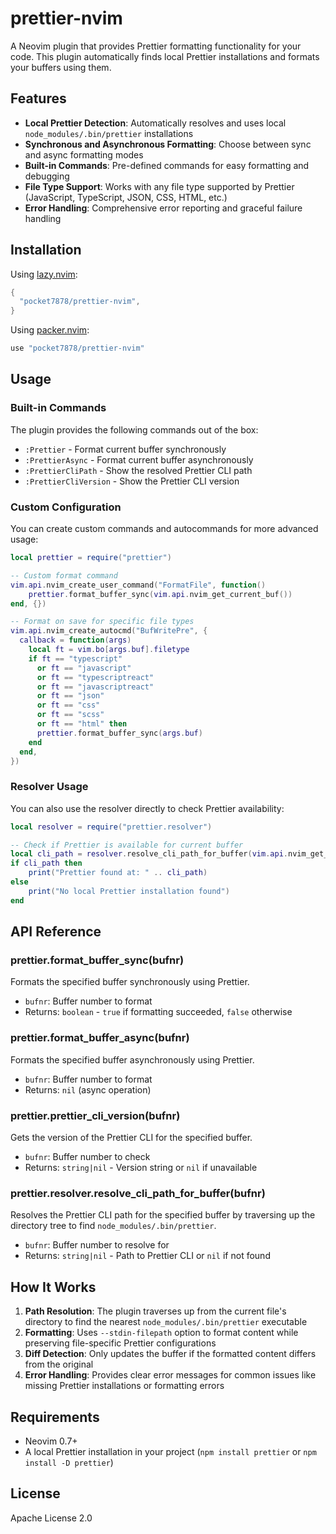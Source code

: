 # prettier-nvim

A Neovim plugin that provides Prettier formatting functionality for your code. This plugin automatically finds local Prettier installations and formats your buffers using them.

## Features

- **Local Prettier Detection**: Automatically resolves and uses local `node_modules/.bin/prettier` installations
- **Synchronous and Asynchronous Formatting**: Choose between sync and async formatting modes
- **Built-in Commands**: Pre-defined commands for easy formatting and debugging
- **File Type Support**: Works with any file type supported by Prettier (JavaScript, TypeScript, JSON, CSS, HTML, etc.)
- **Error Handling**: Comprehensive error reporting and graceful failure handling

## Installation

Using [lazy.nvim](https://github.com/folke/lazy.nvim):

```lua
{
  "pocket7878/prettier-nvim",
}
```

Using [packer.nvim](https://github.com/wbthomason/packer.nvim):

```lua
use "pocket7878/prettier-nvim"
```

## Usage

### Built-in Commands

The plugin provides the following commands out of the box:

- `:Prettier` - Format current buffer synchronously
- `:PrettierAsync` - Format current buffer asynchronously
- `:PrettierCliPath` - Show the resolved Prettier CLI path
- `:PrettierCliVersion` - Show the Prettier CLI version

### Custom Configuration

You can create custom commands and autocommands for more advanced usage:

```lua
local prettier = require("prettier")

-- Custom format command
vim.api.nvim_create_user_command("FormatFile", function()
    prettier.format_buffer_sync(vim.api.nvim_get_current_buf())
end, {})

-- Format on save for specific file types
vim.api.nvim_create_autocmd("BufWritePre", {
  callback = function(args)
    local ft = vim.bo[args.buf].filetype
    if ft == "typescript"
      or ft == "javascript"
      or ft == "typescriptreact"
      or ft == "javascriptreact"
      or ft == "json"
      or ft == "css"
      or ft == "scss"
      or ft == "html" then
      prettier.format_buffer_sync(args.buf)
    end
  end,
})
```

### Resolver Usage

You can also use the resolver directly to check Prettier availability:

```lua
local resolver = require("prettier.resolver")

-- Check if Prettier is available for current buffer
local cli_path = resolver.resolve_cli_path_for_buffer(vim.api.nvim_get_current_buf())
if cli_path then
    print("Prettier found at: " .. cli_path)
else
    print("No local Prettier installation found")
end
```

## API Reference

### prettier.format_buffer_sync(bufnr)

Formats the specified buffer synchronously using Prettier.

- `bufnr`: Buffer number to format
- Returns: `boolean` - `true` if formatting succeeded, `false` otherwise

### prettier.format_buffer_async(bufnr)

Formats the specified buffer asynchronously using Prettier.

- `bufnr`: Buffer number to format
- Returns: `nil` (async operation)

### prettier.prettier_cli_version(bufnr)

Gets the version of the Prettier CLI for the specified buffer.

- `bufnr`: Buffer number to check
- Returns: `string|nil` - Version string or `nil` if unavailable

### prettier.resolver.resolve_cli_path_for_buffer(bufnr)

Resolves the Prettier CLI path for the specified buffer by traversing up the directory tree to find `node_modules/.bin/prettier`.

- `bufnr`: Buffer number to resolve for
- Returns: `string|nil` - Path to Prettier CLI or `nil` if not found

## How It Works

1. **Path Resolution**: The plugin traverses up from the current file's directory to find the nearest `node_modules/.bin/prettier` executable
2. **Formatting**: Uses `--stdin-filepath` option to format content while preserving file-specific Prettier configurations
3. **Diff Detection**: Only updates the buffer if the formatted content differs from the original
4. **Error Handling**: Provides clear error messages for common issues like missing Prettier installations or formatting errors

## Requirements

- Neovim 0.7+
- A local Prettier installation in your project (`npm install prettier` or `npm install -D prettier`)

## License

Apache License 2.0

